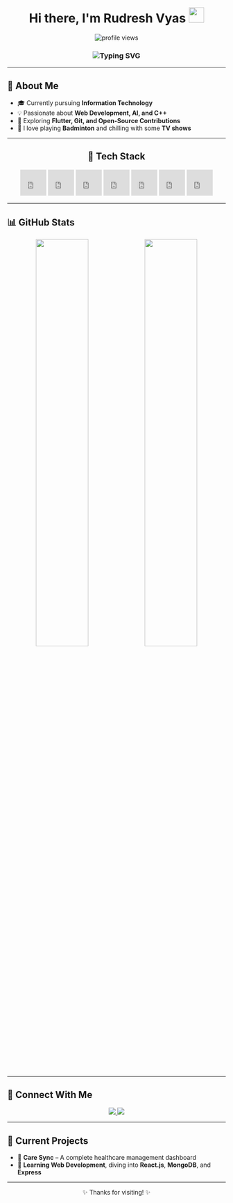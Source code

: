 <!-- TITLE -->
<!-- README.md -->

<h1 align="center">Hi there, I'm Rudresh Vyas <img src="https://media.giphy.com/media/hvRJCLFzcasrR4ia7z/giphy.gif" width="35px"></h1>

<p align="center">
  <img src="https://komarev.com/ghpvc/?username=Rudreshvyas07&label=Profile%20views&color=0e75b6&style=flat" alt="profile views" />
</p>

<h3 align="center">
  <img src="https://readme-typing-svg.herokuapp.com?font=Fira+Code&weight=500&size=24&pause=1000&color=6B2FB5&center=true&vCenter=true&width=435&lines=Tech+Enthusiast+%F0%9F%A4%93;Web+Developer+%F0%9F%92%BB;C%2B%2B+Lover+%F0%9F%92%AA;AI+Explorer+%F0%9F%A7%91%E2%80%8D%F0%9F%92%BB;Let's+Connect+%F0%9F%91%8B" alt="Typing SVG" />
</h3>

---

## 🚀 About Me
- 🎓 Currently pursuing **Information Technology**
- 💡 Passionate about **Web Development, AI, and C++**
- 🔭 Exploring **Flutter, Git, and Open-Source Contributions**
- 🏸 I love playing **Badminton** and chilling with some **TV shows**

---

<h2 align="center">🧰 Tech Stack</h2>

<p align="center">
  <!-- C -->
  <iframe src="https://lottie.host/embed/39d1c8b4-1c6e-403e-8f14-97ac33a4e120/jAJLB9lEVy.json" width="60" height="60" frameBorder="0"></iframe>

  <!-- C++ -->
  <iframe src="https://lottie.host/embed/f87fcf14-4e4d-4a3c-bc1d-14a3a4d24a7a/Z47PbK4qZ3.json" width="60" height="60" frameBorder="0"></iframe>

  <!-- Python -->
  <iframe src="https://lottie.host/embed/8b2edc44-b86d-4698-9fa0-e48bcaf41b48/LuFcT3NZ8y.json" width="60" height="60" frameBorder="0"></iframe>

  <!-- Node.js -->
  <iframe src="https://lottie.host/embed/51a0b670-c901-4e11-8721-2a39628d05f3/U5tAOzKNMy.json" width="60" height="60" frameBorder="0"></iframe>

  <!-- JavaScript -->
  <iframe src="https://lottie.host/embed/3e7aa368-ea63-4be3-95c7-fc4f261ea03a/UxOjT4Jh8U.json" width="60" height="60" frameBorder="0"></iframe>

  <!-- Git -->
  <iframe src="https://lottie.host/embed/4f262820-e843-4d6c-9967-043f0b37c86a/ul5LHYNEGa.json" width="60" height="60" frameBorder="0"></iframe>

  <!-- Django -->
  <iframe src="https://lottie.host/embed/4db06c6d-c81a-4f13-89d3-4b330cf5f173/7txNWaWYci.json" width="60" height="60" frameBorder="0"></iframe>
</p>

---

## 📊 GitHub Stats

<p align="center">
  <img src="https://github-readme-stats-sigma-five.vercel.app/api?username=Rudreshvyas07&show_icons=true&theme=tokyonight" width="49%">
  <img src="https://github-readme-stats-sigma-five.vercel.app/api/top-langs/?username=Rudreshvyas07&layout=compact&theme=tokyonight" width="49%">
</p>

---

## 🔗 Connect With Me

<p align="center">
  <a href="https://www.linkedin.com/in/rudresh-vyas-9b85582b0?utm_source=share&utm_campaign=share_via&utm_content=profile&utm_medium=android_app">
    <img src="https://img.shields.io/badge/LinkedIn-0A66C2?style=for-the-badge&logo=linkedin&logoColor=white"/>
  </a>
  <a href="https://github.com/Rudreshvyas07">
    <img src="https://img.shields.io/badge/GitHub-181717?style=for-the-badge&logo=github&logoColor=white"/>
  </a>
</p>

---

## 🎯 Current Projects
- 🏥 **Care Sync** – A complete healthcare management dashboard
- 🌱 **Learning Web Development**, diving into **React.js**, **MongoDB**, and **Express**

---

<p align="center">
  ✨ Thanks for visiting! ✨
</p>
